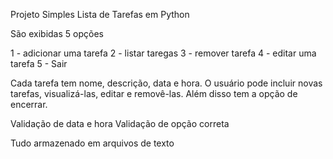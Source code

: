Projeto Simples Lista de Tarefas em Python

São exibidas 5 opções

1 - adicionar uma tarefa
2 - listar taregas
3 - remover tarefa
4 - editar uma tarefa
5 - Sair

Cada tarefa tem nome, descrição, data e hora.
O usuário pode incluir novas tarefas, visualizá-las, editar e removê-las.
Além disso tem a opção de encerrar.

Validação de data e hora
Validação de opção correta

Tudo armazenado em arquivos de texto
